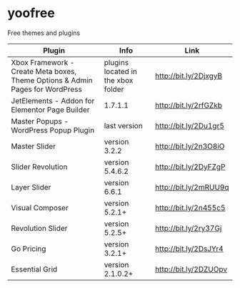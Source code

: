 # yoofree
Free themes and plugins

| Plugin| Info | Link |
| ------ | ------ | ------ |
| Xbox Framework - Create Meta boxes, Theme Options & Admin Pages for WordPress | plugins located in the xbox folder | http://bit.ly/2DjxgyB |
| JetElements - Addon for Elementor Page Builder | 1.7.1.1 | http://bit.ly/2rfGZkb |
| Master Popups - WordPress Popup Plugin | last version | http://bit.ly/2Du1gr5 |
| Master Slider| version 3.2.2 | http://bit.ly/2n3O8iO |
| Slider Revolution | version 5.4.6.2 | http://bit.ly/2DyFZgP |
| Layer Slider | version 6.6.1 | http://bit.ly/2mRUU9q |
| Visual Composer | version 5.2.1+ | http://bit.ly/2n455c5 |
| Revolution Slider | version 5.2.5+ | http://bit.ly/2ry37Gj |
| Go Pricing | version 3.2.1+ | http://bit.ly/2DsJYr4 |
| Essential Grid | version 2.1.0.2+ | http://bit.ly/2DZUOpv |

